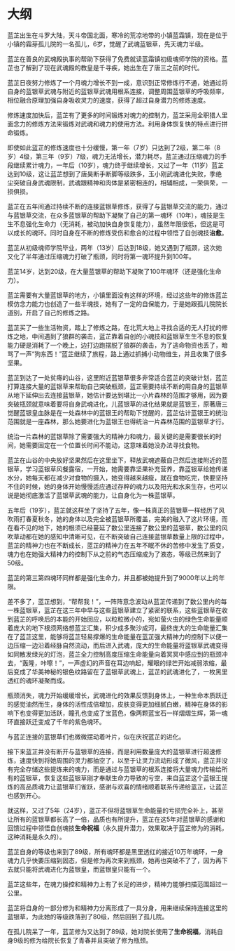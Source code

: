 # 大纲

蓝芷出生在斗罗大陆，天斗帝国北面，寒冷的荒凉地带的小镇蓝霜镇，现在是位于小镇的霜芽孤儿院的一名孤儿，6岁，觉醒了武魂蓝银草，先天魂力半级。

蓝芷在善良的武魂殿执事的帮助下获得了免费就读蓝霜镇初级魂师学院的资格。蓝芷也了解到了现在武魂殿的教皇是千寻疾，她出生在了唐三之前的时代。

蓝芷日夜努力修炼了一个月魂力增长不到一成，意识到正常修炼行不通，她通过将自身的蓝银草武魂与附近的蓝银草武魂用根系连接，调整周围蓝银草的呼吸频率，相位融合原理加强自身吸收灵力的速度，获得了超过自身潜力的修炼速度。

修炼速度加快后，蓝芷有了更多的时间锻炼对魂力的控制力，蓝芷采用全职猎人里面念力的修炼方法来锻炼对武魂和魂力的使用方法。利用身体恢复快的特点进行拼命锻炼。

即使如此蓝芷的修炼速度也十分缓慢，第一年（7岁）只达到了2级，第二年（8岁）4级，第三年（9岁）7级，魂力无法增长，潜力耗尽，蓝芷通过压缩魂力的手段继续累计魂力，一年后（10岁），魂力终于继续增长，又过了一年（11岁）蓝芷达到10级，这让蓝芷想到了唐昊断手断脚等级跌多，玉小刚武魂进化失败，季绝尘突破自身武魂限制，武魂跟精神和肉体是紧密相连的，相辅相成，一荣俱荣，一损俱损。

蓝芷在五年间通过持续不断的连接蓝银草修炼，获得了与蓝银草交流的能力，通过与蓝银草交流，在众多蓝银草的帮助下凝聚了自己的第一魂环（10年），魂技是生生不息强化生命力（无消耗，被动加快自身恢复能力），虽然年限很低，但这是可以成长的魂环。同时自身在不断的修炼受伤和愈合的过程中领悟了自创魂技**治愈**。

蓝芷从初级魂师学院毕业，两年（13岁）后达到18级，她又遇到了瓶颈，这次她又化了半年通过压缩魂力打破了瓶颈，同时将第一魂环提升到100年。

蓝芷14岁，达到20级，在大量蓝银草的帮助下凝聚了100年魂环（还是强化生命力）。

蓝芷需要有大量蓝银草的地方，小镇里面没有这样的环境，经过这些年的修炼蓝芷模仿念力能力也创造了一些半魂技，她有了一定的自保能力，于是她跟孤儿院院长道别，开启了自己的修炼之路。

蓝芷买了一些生活物资，踏上了修炼之路，在北荒大地上寻找合适的无人打扰的修炼之地，中间遇到了狼群的袭击，蓝芷靠着自创的小魂技和蓝银草生生不息的恢复能力硬是消耗了一个晚上，边打边跑摆脱了狼群的袭击，为了逃命物资也丢了，暗骂了一声“狗东西！”蓝芷继续了旅程，路上通过抓捕小动物维生，并且收集了很多坚果。

蓝芷到达了一处贫瘠的山谷，这里附近蓝银草很多非常适合蓝芷的突破计划，蓝芷打算连接大量的蓝银草来帮助自己突破瓶颈，蓝芷需要持续不断的用自身的蓝银草从地下延伸出去连接蓝银草，她估计要达到堪比一小片森林的范围才够用，因为要突破瓶颈就意味着要将自身武魂进化，儿蓝银草的进化结果就是蓝银王，原著唐三觉醒蓝银皇血脉是在一处森林中的蓝银王的帮助下觉醒的，蓝芷估计蓝银王的统治范围就是一座森林，那么她要进化为蓝银王也得统治一片森林范围的蓝银草才行。

统治一片森林的蓝银草除了需要强大的精神力和魂力，最关键的是需要很长的时间，她需要固定在一个位置长时间不能动，这意味着她没办法寻找食物。

蓝芷在山谷的中央放好坚果然后在这里坐下，释放武魂遮蔽自己然后连接附近的蓝银草，学习蓝银草风餐露宿，一开始，她需要靠坚果补充营养，靠蓝银草给她传递水分，她每天都在减少对食物的摄入，她变得越来越瘦，就在食物吃完，快要坚持不住的时候，她的身体开始慢慢适应通过存粹的魂力以及阳光和水来生存，也可以说是她彻底激活了蓝银草武魂的能力，让自身化为一株蓝银草。

五年后（19岁），蓝芷就这样坐了坚持了五年，像一株真正的蓝银草一样经历了风吹雨打春夏秋冬，她的身体以及完全被蓝银草所覆盖，完美的融入了这片环境，而在看不见的地下，她的根须已经蔓延了数公里连接了数公里的蓝银草，数公里的风吹草动都在她的感知中清晰可见，在不断突破自己连接蓝银草数量上限的过程中，蓝芷的精神力也在不断成长，蓝芷的精神力在五年不眠不休的苦修中发生了质变，魂力也在她强大精神力的控制下从之前的气态压缩成为了液态，等级已然来到了50级。

蓝芷的第三第四魂环同样都是强化生命力，并且都被她提升到了9000年以上的年限。

差不多了，蓝芷想到，“帮帮我！”，一阵阵意念波动从蓝芷传递到了数公里内的每一株蓝银草，蓝芷在这三年中早与这些蓝银草建立了紧密的联系，这些蓝银草在收到蓝芷的呼唤后的本能的开始回应，以粒粒微小的，宛如萤火虫的绿色生命能量顺着庞大的地下根须网络想蓝芷汇集，积少成多聚沙成河，最终庞大的生命能量汇集在了蓝芷这里，能够将蓝芷轻易撑爆的生命能量在蓝芷强大精神力的控制下以便一边压缩一边沿着经脉自然流动，而后进入武魂，庞大的生命能量将蓝银草武魂变得如同散发绿光的灯泡，蓝芷全力控制高度压缩生命能量向着冥冥中感应到的瓶颈冲去，“轰隆，咔嚓！”，一声虚幻的声音在耳边响起，耀眼的绿芒开始减弱浓缩，最后变成了华美神秘的银色纹路留在了蓝银草武魂上，蓝芷的武魂进化了，一枚黑里透红的魂环凝聚而成。

瓶颈消失，魂力开始缓缓增长，武魂进化的效果反馈到身体上，一种生命本质跃迁的感觉油然而生，身体的活性成倍增加，皮肤变得更加细腻白嫩，精神在身体的影响下也变得更加活跃，瞳孔也变成了宝蓝色，像两颗蓝宝石一样熠熠生辉，第一魂环直接跃迁变成了千年的紫色魂环。

与蓝芷连接的蓝银草们也微微摆动着叶片，似在庆祝蓝芷的进化。

接下来蓝芷并没有断开与蓝银草的连接，而是利用数量庞大的蓝银草进行超速修炼，速度快到将她周围的灵力都抽空了，以至于让灵力流动形成了微风，蓝芷并没有完全存储这些提炼来的魂力，而是通过与蓝银草的根系连接将大量魂力传输给所有的蓝银草，恢复这些蓝银草刚才奉献生命力导致的亏空，来自蓝芷这个蓝银王提炼的高品质魂力让蓝银草们雀跃，感谢与欢喜的情绪顺着联系传递给蓝芷，让蓝芷也感到开心。

就这样，又过了5年（24岁），蓝芷不但将蓝银草生命能量的亏损完全补上，甚至让所有的蓝银草都长高了一倍，品质也有所提升，蓝芷在这5年对蓝银草的感谢和回馈过程中领悟自创魂技**生命祝福**（永久提升潜力，效果取决于蓝芷修为的消耗，这种消耗是永久的）。

蓝芷自身的等级也来到了89级，所有魂环都是黑里透红的接近10万年魂环，一身魂力几乎快要压缩到固态，但是修为再次来到瓶颈，她再也突破不了了，因为再下去就只能将武魂进化为蓝银皇，而蓝银皇只能有一个。

蓝芷这些年，在魂力操控和精神力上有了长足的进步，精神力能够扫描范围超过一公里。

蓝芷将自身的一部分修为和精神力分离形成了一具分身，用来继续保持连接这里的蓝银草，为此她的等级跌落到了80级，然后回到了孤儿院。

在孤儿院呆了一年，蓝芷修为又达到了89级，她对院长使用了**生命祝福**，消耗自身9级的修为给院长恢复了青春并且突破了修为瓶颈。